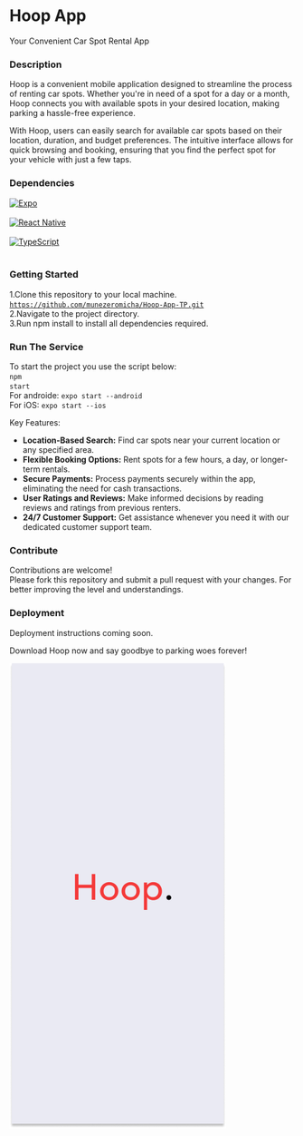 # Hoop App </br>
Your Convenient Car Spot Rental App

### Description
Hoop is a convenient mobile application designed to streamline the process of renting car spots. Whether you're in need of a spot for a day or a month, Hoop connects you with available spots in your desired location, making parking a hassle-free experience.

With Hoop, users can easily search for available car spots based on their location, duration, and budget preferences. The intuitive interface allows for quick browsing and booking, ensuring that you find the perfect spot for your vehicle with just a few taps.

### Dependencies

[![Expo](https://img.shields.io/badge/Expo-Ready-blue?logo=expo)](https://expo.io/) </br></br>
[![React Native](https://img.shields.io/badge/React%20Native-Ready-blue?logo=react)](https://reactnative.dev/) </br></br>
[![TypeScript](https://img.shields.io/badge/TypeScript-Ready-blue?logo=typescript)](https://www.typescriptlang.org/) </br></br>

### Getting Started

1.Clone this repository to your local machine. 
  <code>https://github.com/munezeromicha/Hoop-App-TP.git</code></br>
2.Navigate to the project directory.</br>
3.Run npm install to install all dependencies required.</br>

### Run The Service
To start the project you use the script below:</br>
<code>npm start</code> </br>
For androide: <code>expo start --android</code> </br>
For iOS: <code>expo start --ios</code>


Key Features:
- **Location-Based Search:** Find car spots near your current location or any specified area.
- **Flexible Booking Options:** Rent spots for a few hours, a day, or longer-term rentals.
- **Secure Payments:** Process payments securely within the app, eliminating the need for cash transactions.
- **User Ratings and Reviews:** Make informed decisions by reading reviews and ratings from previous renters.
- **24/7 Customer Support:** Get assistance whenever you need it with our dedicated customer support team.

### Contribute
Contributions are welcome!</br> 
Please fork this repository and submit a pull request with your changes.
For better improving the level and understandings.
### Deployment
Deployment instructions coming soon.

Download Hoop now and say goodbye to parking woes forever!

![Hoop App Screenshot](https://github.com/munezeromicha/Hoop-App-TP/blob/main/assets/HoopBack.png)
